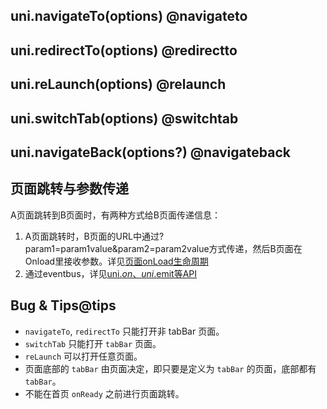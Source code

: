 ## uni.navigateTo(options) @navigateto

<!-- UTSAPIJSON.navigateTo.description -->

<!-- UTSAPIJSON.navigateTo.compatibility -->

<!-- UTSAPIJSON.navigateTo.param -->

<!-- UTSAPIJSON.navigateTo.returnValue -->

<!-- UTSAPIJSON.navigateTo.example -->

<!-- UTSAPIJSON.navigateTo.tutorial -->

## uni.redirectTo(options) @redirectto

<!-- UTSAPIJSON.redirectTo.description -->

<!-- UTSAPIJSON.redirectTo.compatibility -->

<!-- UTSAPIJSON.redirectTo.param -->

<!-- UTSAPIJSON.redirectTo.returnValue -->

<!-- UTSAPIJSON.redirectTo.example -->

<!-- UTSAPIJSON.redirectTo.tutorial -->

## uni.reLaunch(options) @relaunch

<!-- UTSAPIJSON.reLaunch.description -->

<!-- UTSAPIJSON.reLaunch.compatibility -->

<!-- UTSAPIJSON.reLaunch.param -->

<!-- UTSAPIJSON.reLaunch.returnValue -->

<!-- UTSAPIJSON.reLaunch.example -->

<!-- UTSAPIJSON.reLaunch.tutorial -->

## uni.switchTab(options) @switchtab

<!-- UTSAPIJSON.switchTab.description -->

<!-- UTSAPIJSON.switchTab.compatibility -->

<!-- UTSAPIJSON.switchTab.param -->

<!-- UTSAPIJSON.switchTab.returnValue -->

<!-- UTSAPIJSON.switchTab.example -->

<!-- UTSAPIJSON.switchTab.tutorial -->

## uni.navigateBack(options?) @navigateback

<!-- UTSAPIJSON.navigateBack.description -->

<!-- UTSAPIJSON.navigateBack.compatibility -->

<!-- UTSAPIJSON.navigateBack.param -->

<!-- UTSAPIJSON.navigateBack.returnValue -->

<!-- UTSAPIJSON.navigateBack.example -->

<!-- UTSAPIJSON.navigateBack.tutorial -->

<!-- UTSAPIJSON.navigator.example -->

<!-- UTSAPIJSON.general_type.name -->

<!-- UTSAPIJSON.general_type.param -->

## 页面跳转与参数传递

A页面跳转到B页面时，有两种方式给B页面传递信息：
1. A页面跳转时，B页面的URL中通过?param1=param1value&param2=param2value方式传递，然后B页面在Onload里接收参数。详见[页面onLoad生命周期](../page.md#onload)
2. 通过eventbus，详见[uni.$on、uni.$emit等API](event-bus.md)

## Bug & Tips@tips

* ``navigateTo``, ``redirectTo`` 只能打开非 tabBar 页面。
* ``switchTab`` 只能打开 ``tabBar`` 页面。
* ``reLaunch`` 可以打开任意页面。
* 页面底部的 ``tabBar`` 由页面决定，即只要是定义为 ``tabBar`` 的页面，底部都有 ``tabBar``。
* 不能在首页 ```onReady``` 之前进行页面跳转。
